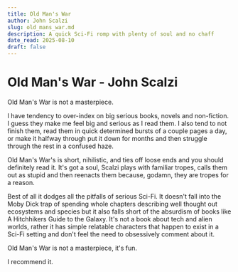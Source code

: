 ```yaml
---
title: Old Man's War
author: John Scalzi
slug: old_mans_war.md
description: A quick Sci-Fi romp with plenty of soul and no chaff
date_read: 2025-08-10
draft: false
---
```


# Old Man's War - John Scalzi

Old Man's War is not a masterpiece.

I have tendency to over-index on big serious books, novels and non-fiction. I
guess they make me feel big and serious as I read them. I also tend to not
finish them, read them in quick determined bursts of a couple pages a day, or
make it halfway through put it down for months and then struggle through the
rest in a confused haze.

Old Man's War's is short, nihilistic, and ties off loose ends and you should
definitely read it. It's got a soul, Scalzi plays with familiar tropes, calls
them out as stupid and then reenacts them because, godamn, they are tropes for
a reason.

Best of all it dodges all the pitfalls of serious Sci-Fi. It doesn't fall into
the Moby Dick trap of spending whole chapters describing well thought out
ecosystems and species but it also falls short of the absurdism of books like
A Hitchhikers Guide to the Galaxy. It's not a book about tech and alien worlds,
rather it has simple relatable characters that happen to exist in a Sci-Fi
setting and don't feel the need to obsessively comment about it.

Old Man's War is not a masterpiece, it's fun.

I recommend it.
